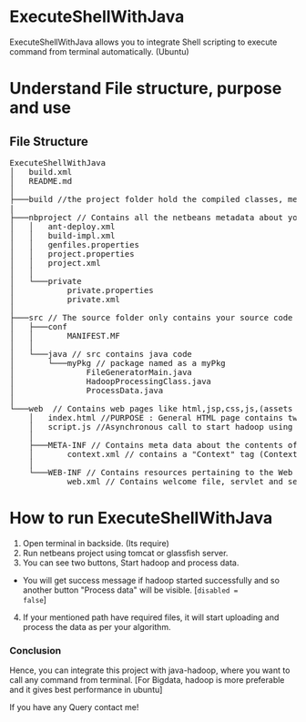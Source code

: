 # ExecuteShellWithJava
ExecuteShellWithJava allows you to integrate Shell scripting to execute command from terminal automatically. (Ubuntu)

# Understand File structure, purpose and use

<h2>File Structure</h2>
<pre>
ExecuteShellWithJava
│   build.xml
│   README.md
│
├───build //the project folder hold the compiled classes, meta information, test cases, and distribution folder.
|
├───nbproject // Contains all the netbeans metadata about your project. When you go Project -> properties all the settings (and others) that you find there are stored in the nbProjects folder.
│   │   ant-deploy.xml
│   │   build-impl.xml
│   │   genfiles.properties
│   │   project.properties
│   │   project.xml
│   │
│   └───private
│           private.properties
│           private.xml
│
├───src // The source folder only contains your source code
│   ├───conf
│   │       MANIFEST.MF
│   │
│   └───java // src contains java code
│       └───myPkg // package named as a myPkg
│               FileGeneratorMain.java
│               HadoopProcessingClass.java
│               ProcessData.java
│
└───web  // Contains web pages like html,jsp,css,js,(assets ... etc.)
    │   index.html //PURPOSE : General HTML page contains two buttons. (1) Start hadoop (2) Process data
    │   script.js //Asynchronous call to start hadoop using terminal (No need to write command on a terminal, it will automatically managed by this script)
    │
    ├───META-INF // Contains meta data about the contents of the JAR or main class
    │       context.xml // contains a "Context" tag (Context Fragment) for a single Tomcat web application. This can be used to define certain behaviours for your application, JNDI resources and other settings.
    │
    └───WEB-INF // Contains resources pertaining to the Web application including a web.xml file. Also contained a deployment descriptor file, called web.xml
            web.xml // Contains welcome file, servlet and servlet mapping
</pre>


# How to run ExecuteShellWithJava
1. Open terminal in backside. (Its require)<br>
2. Run netbeans project using tomcat or glassfish server. <br>
3. You can see two buttons, Start hadoop and process data.<br>
- You will get success message if hadoop started successfully and so another button "Process data" will be visible. [<code>disabled = false</code>]<br>
4. If your mentioned path have required files, it will start uploading and process the data as per your algorithm.

<h3>Conclusion</h3>
Hence, you can integrate this project with java-hadoop, where you want to call any command from terminal. [For Bigdata, hadoop is more preferable and it gives best performance in ubuntu]

If you have any Query contact me!


